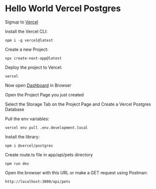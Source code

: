 # Hello World Vercel Postgres

Signup to [Vercel](https://vercel.com/)

Install the Vercel CLI:

    npm i -g vercel@latest

Create a new Project:

    npx create-next-app@latest

Deploy the project to Vercel:

    vercel

Now open [Dashboard](https://vercel.com/dashboard) in Browser

Open the Project Page you just created

Select the Storage Tab on the Project Page and Create a Vercel Postgres Database

Pull the env variables:

    vercel env pull .env.development.local

Install the library:

    npm i @vercel/postgres

Create route.ts file in app/api/pets directory

    npm run dev

Open the browser with this URL or make a GET request using Postman:

    http://localhost:3000/api/pets








